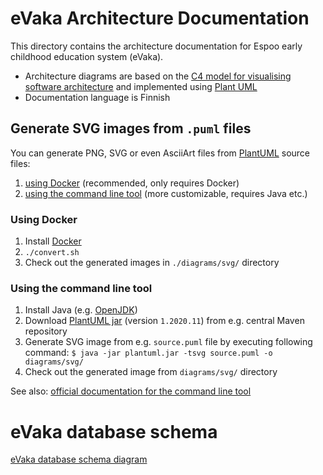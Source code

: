 <!--
SPDX-FileCopyrightText: 2017-2020 City of Espoo

SPDX-License-Identifier: LGPL-2.1-or-later
-->

# eVaka Architecture Documentation

This directory contains the architecture documentation for Espoo early childhood education system (eVaka).

- Architecture diagrams are based on the [C4 model for visualising software architecture](https://c4model.com/) and implemented using [Plant UML](https://plantuml.com/)
- Documentation language is Finnish

## Generate SVG images from `.puml` files

You can generate PNG, SVG or even AsciiArt files from [PlantUML](https://plantuml.com) source files:

1. [using Docker](#using-docker) (recommended, only requires Docker)
1. [using the command line tool](#using-the-command-line-tool) (more customizable, requires Java etc.)

### Using Docker

1. Install [Docker](https://docs.docker.com/engine/install/)
1. `./convert.sh`
1. Check out the generated images in `./diagrams/svg/` directory

### Using the command line tool

1. Install Java (e.g. [OpenJDK](https://openjdk.java.net/install/))
1. Download [PlantUML jar](https://search.maven.org/remotecontent?filepath=net/sourceforge/plantuml/plantuml/1.2020.11/plantuml-1.2020.11.jar) (version `1.2020.11`) from e.g. central Maven repository
1. Generate SVG image from e.g. `source.puml` file by executing following command: `$ java -jar plantuml.jar -tsvg source.puml -o diagrams/svg/`
1. Check out the generated image from `diagrams/svg/` directory

See also: [official documentation for the command line tool](https://plantuml.com/command-line)


# eVaka database schema

[eVaka database schema diagram](./evaka_db_schema.png)
